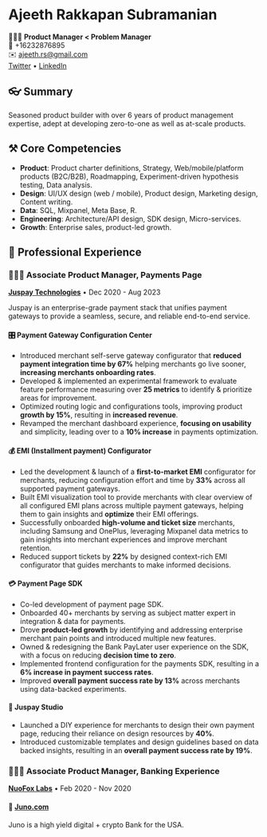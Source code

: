 # Ajeeth Rakkapan Subramanian

👨🏻‍💻 **Product Manager < Problem Manager**  
📱 +16232876895  
✉️ [ajeeth.rs@gmail.com](mailto:ajeeth.rs@gmail.com)  
[Twitter](https://twitter.com/ajeethrs?lang=en) • [LinkedIn](https://www.linkedin.com/in/ajeeth-rakkapan-25105791/)

## 👓 Summary
Seasoned product builder with over 6 years of product management expertise, adept at developing zero-to-one as well as at-scale products.

## ⚒️ Core Competencies
- **Product**: Product charter definitions, Strategy, Web/mobile/platform products (B2C/B2B), Roadmapping, Experiment-driven hypothesis testing, Data analysis.
- **Design**: UI/UX design (web / mobile), Product design, Marketing design, Content writing.
- **Data**: SQL, Mixpanel, Meta Base, R.
- **Engineering**: Architecture/API design, SDK design, Micro-services.
- **Growth**: Enterprise sales, product-led growth.

## 👔 Professional Experience
### 🧗🏻‍♂️ Associate Product Manager, Payments Page
**[Juspay Technologies](https://www.juspay.in/)** • Dec 2020 - Aug 2023

Juspay is an enterprise-grade payment stack that unifies payment gateways to provide a seamless, secure, and reliable end-to-end service.

#### 🎛️ Payment Gateway Configuration Center
- Introduced merchant self-serve gateway configurator that **reduced payment integration time by 67%** helping merchants go live sooner, **increasing merchants onboarding rates**.
- Developed & implemented an experimental framework to evaluate feature performance measuring over **25 metrics** to identify & prioritize areas for improvement.
- Optimized routing logic and configurations tools, improving product **growth by 15%**, resulting in **increased revenue**.
- Revamped the merchant dashboard experience, **focusing on usability** and simplicity, leading over to a **10% increase** in payments optimization.

#### 💰 EMI (Installment payment) Configurator
- Led the development & launch of a **first-to-market EMI** configurator for merchants, reducing configuration effort and time by **33%** across all supported payment gateways.
- Built EMI visualization tool to provide merchants with clear overview of all configured EMI plans across multiple payment gateways, helping them to gain insights and **optimize** their EMI offerings.
- Successfully onboarded **high-volume and ticket size** merchants, including Samsung and OnePlus, leveraging Mixpanel data metrics to gain insights into merchant experiences and improve merchant retention.
- Reduced support tickets by **22%** by designed context-rich EMI configurator that guides merchants to make informed decisions.

#### 💳 Payment Page SDK
- Co-led development of payment page SDK.
- Onboarded 40+ merchants by serving as subject matter expert in integration & data for payments.
- Drove **product-led growth** by identifying and addressing enterprise merchant pain points and introduced multiple new features.
- Owned & redesigning the Bank PayLater user experience on the SDK, with a focus on reducing **decision time to zero**.
- Implemented frontend configuration for the payments SDK, resulting in a **6% increase in payment success rates**.
- Improved **overall payment success rate by 13%** across merchants using data-backed experiments.

#### 🎨 Juspay Studio
- Launched a DIY experience for merchants to design their own payment page, reducing their reliance on design resources by **40%**.
- Introduced customizable templates and design guidelines based on data backed insights, resulting in an **overall payment success rate by 19%**.

### 🏋🏻‍♂️ Associate Product Manager, Banking Experience
**[NuoFox Labs](https://www.nuo.network/)** • Feb 2020 - Nov 2020

#### 🏦 [Juno.com](https://onjuno.com/)
Juno is a high yield digital + crypto Bank for the USA.
